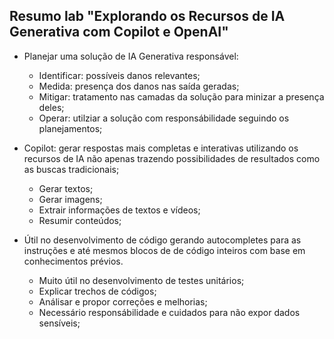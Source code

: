 ## Resumo lab "Explorando os Recursos de IA Generativa com Copilot e OpenAI"

- Planejar uma solução de IA Generativa responsável:
  - Identificar: possíveis danos relevantes;
  - Medida: presença dos danos nas saída geradas;
  - Mitigar: tratamento nas camadas da solução para minizar a presença deles;
  - Operar: utilziar a solução com responsábilidade seguindo os planejamentos;

- Copilot: gerar respostas mais completas e interativas utilizando os recursos de IA não apenas trazendo possibilidades de resultados como as buscas tradicionais;
  - Gerar textos;
  - Gerar imagens;
  - Extrair informações de textos e vídeos;
  - Resumir conteúdos;

- Útil no desenvolvimento de código gerando autocompletes para as instruções e até mesmos blocos de de código inteiros com base em conhecimentos prévios.
  - Muito útil no desenvolvimento de testes unitários;
  - Explicar trechos de códigos;
  - Análisar e propor correções e melhorias;
  - Necessário responsábilidade e cuidados para não expor dados sensíveis;
